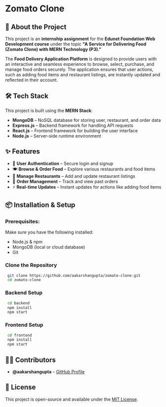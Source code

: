 # Zomato Clone

## 🚀 About the Project
This project is an **internship assignment** for the **Edunet Foundation Web Development course** under the topic **"A Service for Delivering Food (Zomato Clone) with MERN Technology (P3)."**

The **Food Delivery Application Platform** is designed to provide users with an interactive and seamless experience to browse, select, purchase, and manage food orders securely. The application ensures that user actions, such as adding food items and restaurant listings, are instantly updated and reflected in their account.

## 🛠 Tech Stack
This project is built using the **MERN Stack**:
- **MongoDB** – NoSQL database for storing user, restaurant, and order data
- **Express.js** – Backend framework for handling API requests
- **React.js** – Frontend framework for building the user interface
- **Node.js** – Server-side runtime environment

## ✨ Features
- 🔐 **User Authentication** – Secure login and signup
- 🍽 **Browse & Order Food** – Explore various restaurants and food items
- 🏪 **Manage Restaurants** – Add and update restaurant listings
- 📜 **Order Management** – Track and view past orders
- ⚡ **Real-time Updates** – Instant updates for actions like adding food items

## 📦 Installation & Setup
### Prerequisites:
Make sure you have the following installed:
- Node.js & npm
- MongoDB (local or cloud database)
- Git

### Clone the Repository
```sh
 git clone https://github.com/aakarshangupta/zomato-clone.git
 cd zomato-clone
```

### Backend Setup
```sh
 cd backend
 npm install
 npm start
```

### Frontend Setup
```sh
 cd frontend
 npm install
 npm start
```


## 👨‍💻 Contributors
- **@aakarshangupta** – [GitHub Profile](https://github.com/aakarshangupta)

## 📜 License
This project is open-source and available under the [MIT License](LICENSE).
